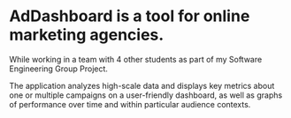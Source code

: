 # AdDashboard is a tool for online marketing agencies.
While working in a team with 4 other students as part of my Software Engineering Group Project.

The application analyzes high-scale data and displays key metrics about one or multiple campaigns on a user-friendly dashboard,
as well as graphs of performance over time and within particular audience contexts.
